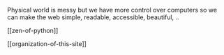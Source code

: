 ---
---

Physical world is messy but we have more control over computers so we can make the web simple, readable, accessible, beautiful, .. 

[[zen-of-python]]

[[organization-of-this-site]]

